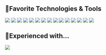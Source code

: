🔧Favorite Technologies & Tools
----------
![](https://img.shields.io/badge/OS-Windows-informational?style=flat&logo=windows&logoColor=white&color=2bbc8a)
![](https://img.shields.io/badge/IDE-Visual%20Studio%202019-informational?style=flat&logo=visual-studio-code&logoColor=white&color=2bbc8a)
![](https://img.shields.io/badge/Framework-%2ENET%20Core%203%2E1-informational?style=flat&logo=%2Enet&logoColor=white&color=2bbc8a)
![](https://img.shields.io/badge/Language-C%23-informational?style=flat&logo=c-sharp&logoColor=white&color=2bbc8a)
![](https://img.shields.io/badge/Cloud-Azure-informational?style=flat&logo=microsoft-azure&logoColor=white&color=2bbc8a)
![](https://img.shields.io/badge/Source%20Control-GitHub-informational?style=flat&logo=GitHub-Actions&logoColor=white&color=2bbc8a)
![](https://img.shields.io/badge/CI%2FCD-GitHub%20Actions-informational?style=flat&logo=GitHub-Actions&logoColor=white&color=2bbc8a)
![](https://img.shields.io/badge/App%20Server-Linux-informational?style=flat&logo=linux&logoColor=white&color=2bbc8a)
![](https://img.shields.io/badge/Database-PostgreSQL-informational?style=flat&logo=postgresql&logoColor=white&color=2bbc8a)
![](https://img.shields.io/badge/Editor-Notepad++-informational?style=flat&logo=notepad%2B%2B&logoColor=white&color=2bbc8a)
![](https://img.shields.io/badge/Graphics-Photoshop-informational?style=flat&logo=adobe-photoshop&logoColor=white&color=2bbc8a)
![](https://img.shields.io/badge/Authentication-JWT-informational?style=flat&logo=json-web-tokens&logoColor=white&color=2bbc8a)
![](https://img.shields.io/badge/Experimenting-Blazor-informational?style=flat&logo=webassembly&logoColor=white&color=2bbc8a)
![](https://img.shields.io/badge/Communication-Slack-informational?style=flat&logo=slack&logoColor=white&color=2bbc8a)
![](https://img.shields.io/badge/Education-Pluralsight-informational?style=flat&logo=pluralsight&logoColor=white&color=2bbc8a)

🔧Experienced with...
--------
![](https://img.shields.io/badge/Database-MS%20SQL%20Server-informational?style=flat&logo=microsoft-sql-server&logoColor=white&color=2bbc8a)

<!--
**mikewcameron/mikewcameron** is a ✨ _special_ ✨ repository because its `README.md` (this file) appears on your GitHub profile.

Here are some ideas to get you started:

- 🔭 I’m currently working on ...
- 🌱 I’m currently learning ...
- 👯 I’m looking to collaborate on ...
- 🤔 I’m looking for help with ...
- 💬 Ask me about ...
- 📫 How to reach me: ...
- 😄 Pronouns: ...
- ⚡ Fun fact: ...
-->

